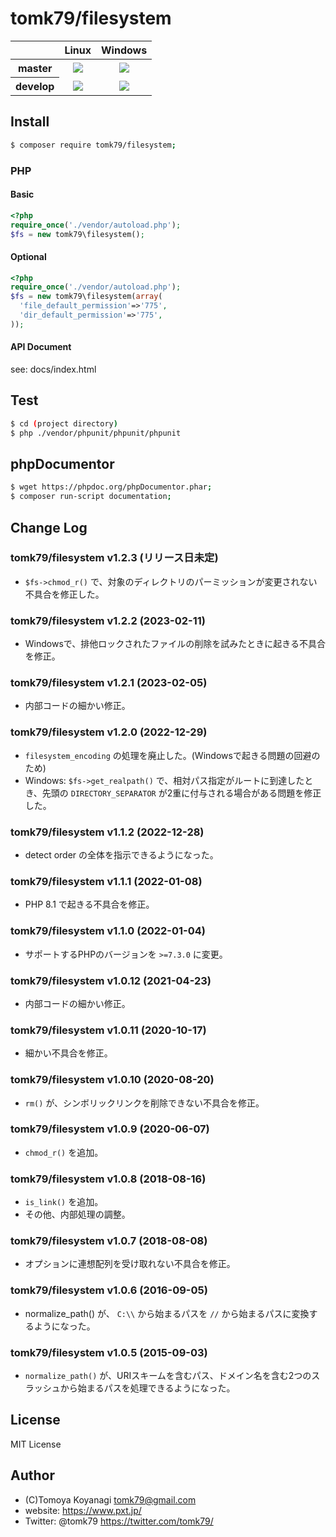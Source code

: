 # tomk79/filesystem

<table>
  <thead>
    <tr>
      <th></th>
      <th>Linux</th>
      <th>Windows</th>
    </tr>
  </thead>
  <tbody>
    <tr>
      <th>master</th>
      <td align="center">
        <a href="https://travis-ci.org/tomk79/filesystem"><img src="https://secure.travis-ci.org/tomk79/filesystem.svg?branch=master"></a>
      </td>
      <td align="center">
        <a href="https://ci.appveyor.com/project/tomk79/filesystem"><img src="https://ci.appveyor.com/api/projects/status/n8r19nmfvqs5ndr8/branch/master?svg=true"></a>
      </td>
    </tr>
    <tr>
      <th>develop</th>
      <td align="center">
        <a href="https://travis-ci.org/tomk79/filesystem"><img src="https://secure.travis-ci.org/tomk79/filesystem.svg?branch=develop"></a>
      </td>
      <td align="center">
        <a href="https://ci.appveyor.com/project/tomk79/filesystem"><img src="https://ci.appveyor.com/api/projects/status/n8r19nmfvqs5ndr8/branch/develop?svg=true"></a>
      </td>
    </tr>
  </tbody>
</table>



## Install

```bash
$ composer require tomk79/filesystem;
```



### PHP

#### Basic

```php
<?php
require_once('./vendor/autoload.php');
$fs = new tomk79\filesystem();
```

#### Optional

```php
<?php
require_once('./vendor/autoload.php');
$fs = new tomk79\filesystem(array(
  'file_default_permission'=>'775',
  'dir_default_permission'=>'775',
));
```

#### API Document

see: docs/index.html


## Test

```bash
$ cd (project directory)
$ php ./vendor/phpunit/phpunit/phpunit
```

## phpDocumentor

```bash
$ wget https://phpdoc.org/phpDocumentor.phar;
$ composer run-script documentation;
```

## Change Log

### tomk79/filesystem v1.2.3 (リリース日未定)

- `$fs->chmod_r()` で、対象のディレクトリのパーミッションが変更されない不具合を修正した。

### tomk79/filesystem v1.2.2 (2023-02-11)

- Windowsで、排他ロックされたファイルの削除を試みたときに起きる不具合を修正。

### tomk79/filesystem v1.2.1 (2023-02-05)

- 内部コードの細かい修正。

### tomk79/filesystem v1.2.0 (2022-12-29)

- `filesystem_encoding` の処理を廃止した。(Windowsで起きる問題の回避のため)
- Windows: `$fs->get_realpath()` で、相対パス指定がルートに到達したとき、先頭の `DIRECTORY_SEPARATOR` が2重に付与される場合がある問題を修正した。

### tomk79/filesystem v1.1.2 (2022-12-28)

- detect order の全体を指示できるようになった。

### tomk79/filesystem v1.1.1 (2022-01-08)

- PHP 8.1 で起きる不具合を修正。

### tomk79/filesystem v1.1.0 (2022-01-04)

- サポートするPHPのバージョンを `>=7.3.0` に変更。

### tomk79/filesystem v1.0.12 (2021-04-23)

- 内部コードの細かい修正。

### tomk79/filesystem v1.0.11 (2020-10-17)

- 細かい不具合を修正。

### tomk79/filesystem v1.0.10 (2020-08-20)

- `rm()` が、シンボリックリンクを削除できない不具合を修正。

### tomk79/filesystem v1.0.9 (2020-06-07)

- `chmod_r()` を追加。

### tomk79/filesystem v1.0.8 (2018-08-16)

- `is_link()` を追加。
- その他、内部処理の調整。

### tomk79/filesystem v1.0.7 (2018-08-08)

- オプションに連想配列を受け取れない不具合を修正。

### tomk79/filesystem v1.0.6 (2016-09-05)

- normalize_path() が、 `C:\\` から始まるパスを `//` から始まるパスに変換するようになった。

### tomk79/filesystem v1.0.5 (2015-09-03)

- `normalize_path()` が、URIスキームを含むパス、ドメイン名を含む2つのスラッシュから始まるパスを処理できるようになった。


## License

MIT License


## Author

- (C)Tomoya Koyanagi <tomk79@gmail.com>
- website: <https://www.pxt.jp/>
- Twitter: @tomk79 <https://twitter.com/tomk79/>
